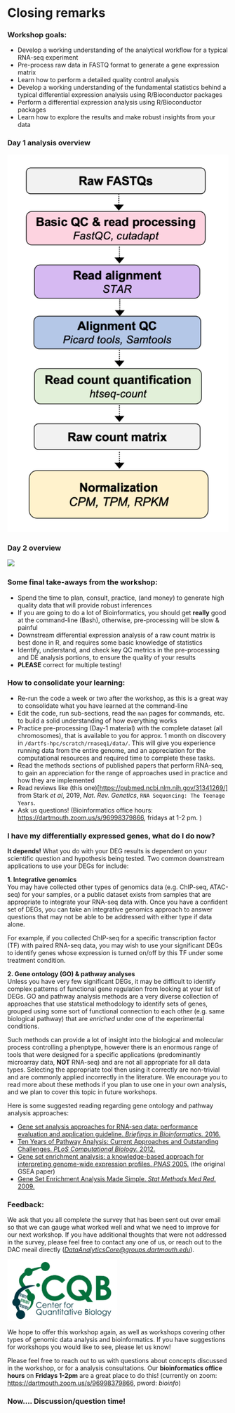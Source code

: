 # Closing remarks

### Workshop goals: 
- Develop a working understanding of the analytical workflow for a typical RNA-seq experiment
- Pre-process raw data in FASTQ format to generate a gene expression matrix
- Learn how to perform a detailed quality control analysis
- Develop a working understanding of the fundamental statistics behind a typical differential expression analysis using R/Bioconductor packages 
- Perform a differential expression analysis using R/Bioconductor packages 
- Learn how to explore the results and make robust insights from your data

### Day 1 analysis overview
![](figures/analysis_overview.png)

### Day 2 overview
![](figures/day2_summary.png)

### Some final take-aways from the workshop:
- Spend the time to plan, consult, practice, (and money) to generate high quality data that will provide robust inferences 
- If you are going to do a lot of Bioinformatics, you should get **really** good at the command-line (Bash), otherwise, pre-processing will be slow & painful
- Downstream differential expression analysis of a raw count matrix is best done in R, and requires some basic knowledge of statistics 
- Identify, understand, and check key QC metrics in the pre-processing and DE analysis portions, to ensure the quality of your results
- **PLEASE** correct for multiple testing!

### How to consolidate your learning: 
- Re-run the code a week or two after the workshop, as this is a great way to consolidate what you have learned at the command-line
- Edit the code, run sub-sections, read the `man` pages for commands, etc. to build a solid understanding of how everything works
- Practice pre-processing (Day-1 material) with the complete dataset (all chromosomes), that is available to you for approx. 1 month on discovery in `/dartfs-hpc/scratch/rnaseq1/data/`. This will give you experience running data from the entire genome, and an appreciation for the computational resources and required time to complete these tasks. 
- Read the methods sections of published papers that perform RNA-seq, to gain an appreciation for the range of approaches used in practice and how they are implemented 
- Read reviews like (this one)[https://pubmed.ncbi.nlm.nih.gov/31341269/] from Stark *et al*, 2019, *Nat. Rev. Genetics*, `RNA Sequencing: The Teenage Years`. 
- Ask us questions! (Bioinformatics office hours: https://dartmouth.zoom.us/s/96998379866, fridays at 1-2 pm. )

### I have my differentially expressed genes, what do I do now? 

**It depends!** What you do with your DEG results is dependent on your scientific question and hypothesis being tested. Two common downstream applications to use your DEGs for include: 

**1. Integrative genomics**  
You may have collected other types of genomics data (e.g. ChIP-seq, ATAC-seq) for your samples, or a public dataset exists from samples that are appropriate to integrate your RNA-seq data with. Once you have a confident set of DEGs, you can take an integrative genomics approach to answer questions that may not be able to be addressed with either type if data alone. 

For example, if you collected ChIP-seq for a specific transcription factor (TF) with paired RNA-seq data, you may wish to use your significant DEGs to identify genes whose expression is turned on/off by this TF under some treatment condition. 

**2. Gene ontology (GO) & pathway analyses**  
Unless you have very few significant DEGs, it may be difficult to identify complex patterns of functional gene regulation from looking at your list of DEGs. GO and pathway analysis methods are a very diverse collection of approaches that use statstical methodology to identify sets of genes, grouped using some sort of functional connection to each other (e.g. same biological pathway) that are *enriched* under one of the experimental conditions. 

Such methods can provide a lot of insight into the biological and molecular process controlling a phenptype, however there is an enormous range of tools that were designed for a specific applications (predominantly microarray data, **NOT** RNA-seq) and are not all appropriate for all data types. Selecting the appropriate tool then using it correctly are non-trivial and are commonly applied incorrectly in the literature. We encourage you to read more about these methods if you plan to use one in your own analysis, and we plan to cover this topic in future workshops. 

Here is some suggested reading regarding gene ontology and pathway analysis approaches:  
- [Gene set analysis approaches for RNA-seq data: performance evaluation and application guideline. *Briefings in Bioinformatics.* 2016.](https://doi.org/10.1093/bib/bbv069)
- [Ten Years of Pathway Analysis: Current Approaches and Outstanding Challenges. *PLoS Computational Biology.* 2012.](https://doi.org/10.1371/journal.pcbi.1002375)
- [Gene set enrichment analysis: a knowledge-based approach for interpreting genome-wide expression profiles. *PNAS* 2005.](https://doi.org/10.1073/pnas.0506580102) (the original GSEA paper)
- [Gene Set Enrichment Analysis Made Simple. *Stat Methods Med Red.* 2009.](https://www.ncbi.nlm.nih.gov/pmc/articles/PMC3134237/)

### Feedback: 

We ask that you all complete the survey that has been sent out over email so that we can gauge what worked well and what we need to improve for our next workshop. If you have additional thoughts that were not addressed in the survey, please feel free to contact any one of us, or reach out to the DAC meail directly (*DataAnalyticsCore@groups.dartmouth.edu*). 

<img src="figures/logo.jpg" width="250" height="140" >

We hope to offer this workshop again, as well as workshops covering other types of genomic data analysis and bioinformatics. If you have suggestions for workshops you would like to see, please let us know! 

Please feel free to reach out to us with questions about concepts discussed in the workshop, or for a analysis consultations. Our **bioinformatics office hours** on **Fridays 1-2pm** are a great place to do this! (currently on zoom: https://dartmouth.zoom.us/s/96998379866, pword: *bioinfo*)

### Now.... Discussion/question time! 
